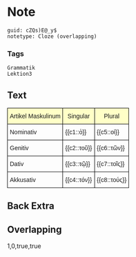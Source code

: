 # Note
```
guid: cZQs)E@_y$
notetype: Cloze (overlapping)
```

### Tags
```
Grammatik
Lektion3
```

## Text
<style type="text/css">
table  {border-collapse:collapse;border-spacing:0;}
table td{border-color:black;border-style:solid;border-width:1px;font-family:Arial, sans-serif;font-size:14px;
  overflow:hidden;padding:10px 5px;word-break:normal;}
table th{border-color:black;border-style:solid;border-width:1px;font-family:Arial, sans-serif;font-size:14px;
  font-weight:normal;overflow:hidden;padding:10px 5px;word-break:normal;background-color:#ffffc7;}
</style>
<table class="tg">
<thead>
<tr>
  <th class="tg-8d8j">Artikel Maskulinum</th><th>Singular</th><th>Plural</th>
</tr>
</thead>
<tbody>
<tr>
<td class="tg-7zrl">Nominativ</td>
<td class="tg-7zrl">{{c1::ὁ}}
</td>
  <td>{{c5::οἱ}}</td>
</tr>
<tr>
<td class="tg-7zrl">Genitiv</td>
<td class="tg-7zrl">{{c2::τοῦ}}
</td>
  <td>{{c6::τῶν}}</td>
</tr>
<tr>
<td class="tg-7zrl">Dativ</td>
<td class="tg-7zrl">{{c3::τῷ}}
</td>
  <td>{{c7::τοῖς}}</td>
</tr>
<tr>
<td class="tg-7zrl">Akkusativ</td>
<td class="tg-7zrl">{{c4::τόν}}
</td>
  <td>{{c8::τούς}}</td>
</tr>
</tbody>
</table>

## Back Extra


## Overlapping
1,0,true,true
